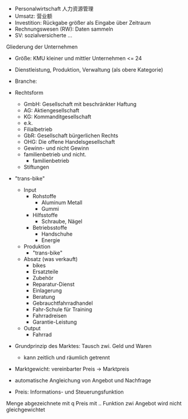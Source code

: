 - Personalwirtschaft 人力资源管理 
- Umsatz: 营业额 
- Investition: Rückgabe größer als Eingabe über Zeitraum 
- Rechnungswesen (RW): Daten sammeln 
- SV: sozialversicherte ... 

Gliederung der Unternehmen 
- Größe: KMU kleiner und mittler Unternehmen <= 24 
- Dienstleistung, Produktion, Verwaltung (als obere Kategorie) 
- Branche: 
- Rechtsform 
	- GmbH: Gesellschaft mit beschränkter Haftung 
	- AG: Aktiengesellschaft 
	- KG: Kommanditgesellschaft 
	- e.k. 
	- Filialbetrieb 
	- GbR: Gesellschaft bürgerlichen Rechts 
	- OHG: Die offene Handelsgesellschaft 
	- Gewinn- und nicht Gewinn 
	- familienbetrieb und nicht. 
		- familienbetrieb 
	- Stiftungen 

- "trans-bike" 
	- Input 
		- Rohstoffe 
			- Aluminum Metall 
			- Gummi 
		- Hilfsstoffe 
			- Schraube, Nägel 
		- Betriebsstoffe 
			- Handschuhe 
			- Energie 
	- Produktion 
		- "trans-bike" 
	- Absatz (was verkauft) 
		- bikes 
		- Ersatzteile 
		- Zubehör 
		- Reparatur-Dienst 
		- Einlagerung 
		- Beratung 
		- Gebrauchtfahrradhandel 
		- Fahr-Schule für Training 
		- Fahrradreisen 
		- Garantie-Leistung 
	- Output 
		- Fahrrad 

- Grundprinzip des Marktes: Tausch zwi. Geld und Waren 
	- kann zeitlich und räumlich getrennt 
- Marktgewicht: vereinbarter Preis -> Marktpreis 
- automatische Angleichung von Angebot und Nachfrage 
- Preis: Informations- und Steuerungsfunktion 


Menge abgezeichnete mit q 
Preis mit  .. 
Funktion zwi 
Angebot wird nicht gleichgewichtet 
